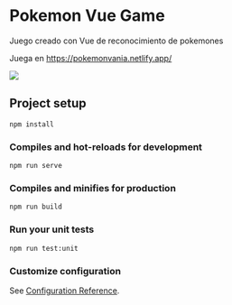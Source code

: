 # Pokemon Vue Game

Juego creado con Vue de reconocimiento de pokemones

Juega en https://pokemonvania.netlify.app/

![](https://i.pinimg.com/564x/22/4f/d5/224fd5a37f698de4b06a7967b5d9e86a.jpg)

## Project setup
```
npm install
```

### Compiles and hot-reloads for development
```
npm run serve
```

### Compiles and minifies for production
```
npm run build
```

### Run your unit tests
```
npm run test:unit
```

### Customize configuration
See [Configuration Reference](https://cli.vuejs.org/config/).
